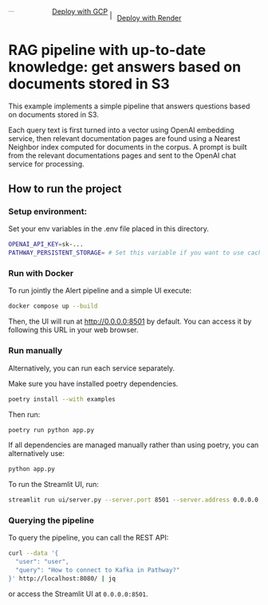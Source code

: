 <p align="left">
  <a href="https://pathway.com/developers/user-guide/deployment/gcp-deploy" style="display: inline-flex; align-items: center;">
    <img src="https://www.gstatic.com/pantheon/images/welcome/supercloud.svg" alt="GCP Logo" height="1.2em"> <span style="margin-left: 5px;">Deploy with GCP</span>
  </a> | 
  <a href="https://pathway.com/developers/user-guide/deployment/render-deploy" style="display: inline-flex; align-items: center;">
    <img src="../../../assets/render.png" alt="Render Logo" height="1.2em"> <span style="margin-left: 5px;">Deploy with Render</span>
  </a>
</p>

# RAG pipeline with up-to-date knowledge: get answers based on documents stored in S3

This example implements a simple pipeline that answers questions based on documents stored in S3.

Each query text is first turned into a vector using OpenAI embedding service,
then relevant documentation pages are found using a Nearest Neighbor index computed
for documents in the corpus. A prompt is built from the relevant documentations pages
and sent to the OpenAI chat service for processing.

## How to run the project

### Setup environment:
Set your env variables in the .env file placed in this directory.

```bash
OPENAI_API_KEY=sk-...
PATHWAY_PERSISTENT_STORAGE= # Set this variable if you want to use caching
```
### Run with Docker

To run jointly the Alert pipeline and a simple UI execute:

```bash
docker compose up --build
```

Then, the UI will run at http://0.0.0.0:8501 by default. You can access it by following this URL in your web browser.

### Run manually

Alternatively, you can run each service separately.

Make sure you have installed poetry dependencies. 
```bash
poetry install --with examples
```

Then run:
```bash
poetry run python app.py
```

If all dependencies are managed manually rather than using poetry, you can alternatively use:
```bash
python app.py
```

To run the Streamlit UI, run:
```bash
streamlit run ui/server.py --server.port 8501 --server.address 0.0.0.0
```

### Querying the pipeline

To query the pipeline, you can call the REST API:

```bash
curl --data '{
  "user": "user",
  "query": "How to connect to Kafka in Pathway?"
}' http://localhost:8080/ | jq
```

or access the Streamlit UI at `0.0.0.0:8501`.
